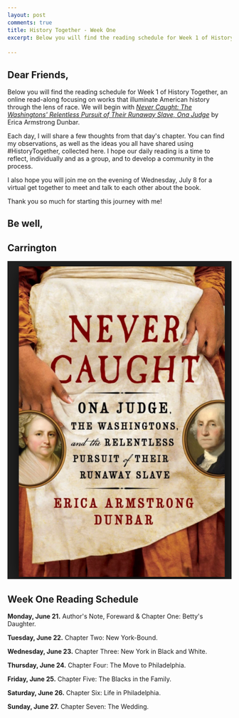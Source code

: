 ```yaml
---
layout: post
comments: true
title: History Together - Week One
excerpt: Below you will find the reading schedule for Week 1 of History Together, an online read-along focusing on works that illuminate American history through the lens of race. We will begin with Never Caught - The Washingtons' Relentless Pursuit of Their Runaway Slave, Ona Judge by Erica Armstrong Dunbar.

---
```


## Dear Friends,

Below you will find the reading schedule for Week 1 of History Together, an online read-along focusing on works that illuminate American history through the lens of race. We will begin with [*Never Caught: The Washingtons' Relentless Pursuit of Their Runaway Slave, Ona Judge*](ericaarmstrongdunbar.com/nevercaught-ericaarmstrongdunbar) by Erica Armstrong Dunbar. 

Each day, I will share a few thoughts from that day's chapter. You can find my observations, as well as the ideas you all have shared using #HistoryTogether, collected here. I hope our daily reading is a time to reflect, individually and as a group, and to develop a community in the process.

I also hope you will join me on the evening of Wednesday, July 8 for a virtual get together to meet and talk to each other about the book.

Thank you so much for starting this journey with me!

## Be well,
## Carrington

![Never Caught](https://raw.githubusercontent.com/lcobrion/lcobrion.github.io/master/images/screen-shot-2017-02-16-at-11-19-43-pm.png)

## Week One Reading Schedule

**Monday, June 21.** Author's Note, Foreward & Chapter One: Betty's Daughter.

**Tuesday, June 22.** Chapter Two: New York-Bound.

**Wednesday, June 23.** Chapter Three: New York in Black and White.

**Thursday, June 24.** Chapter Four: The Move to Philadelphia.

**Friday, June 25.** Chapter Five: The Blacks in the Family.

**Saturday, June 26.** Chapter Six: Life in Philadelphia.

**Sunday, June 27.** Chapter Seven: The Wedding.
